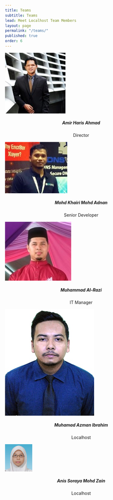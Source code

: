 ```yaml
---
title: Teams
subtitle: Teams
lead: Meet Localhost Team Members
layout: page
permalink: "/teams/"
published: true
order: 6
---
```


<div class="card-deck mb-3">
  <div class="card" style="border: 0;">
    <div class="pic-container pic-medium pic-circle">
      <img class="pic" src="/assets/images/developers/amir.jpg" alt="">
      <div class="pic-overlay">
          <a href="" target="_blank"><i class="fa fa-facebook-square" aria-hidden="true"></i></a>
          <a href="" target="_blank"><i class="fa fa-github-square" aria-hidden="true"></i></a>
          <a href="https://my.linkedin.com/in/amirharis" target="_blank"><i class="fa fa-linkedin-square" aria-hidden="true"></i></a>
          <a href="" target="_blank"><i class="fa fa-twitter-square" aria-hidden="true"></i></a>
      </div>
    </div>
    <div class="card-body" style="text-align: center;">
      <h5 class="card-title">Amir Haris Ahmad</h5>
      <p class="card-text">Director</p>
    </div>
  </div>
  <div class="card" style="border: 0;">
    <div class="pic-container pic-medium pic-circle">
      <img class="pic" src="/assets/images/developers/khairi.jpg" alt="">
      <div class="pic-overlay">
          <a href="http://www.facebook.com" target="_blank"><i class="fa fa-facebook-square" aria-hidden="true"></i></a>
          <a href="http://www.github.com" target="_blank"><i class="fa fa-github-square" aria-hidden="true"></i></a>
          <a href="http://www.linkedin.com" target="_blank"><i class="fa fa-linkedin-square" aria-hidden="true"></i></a>
          <a href="http://www.twitter.com" target="_blank"><i class="fa fa-twitter-square" aria-hidden="true"></i></a>
      </div>
    </div>
    <div class="card-body" style="text-align: center;">
      <h5 class="card-title">Mohd Khairi Mohd Adnan</h5>
      <p class="card-text">Senior Developer</p>
    </div>
  </div>
  <div class="card" style="border: 0;">
    <div class="pic-container pic-medium pic-circle">
      <img class="pic" src="/assets/images/developers/razi.jpg" alt="">
      <div class="pic-overlay">
          <a href="http://www.facebook.com" target="_blank"><i class="fa fa-facebook-square" aria-hidden="true"></i></a>
          <a href="http://www.github.com" target="_blank"><i class="fa fa-github-square" aria-hidden="true"></i></a>
          <a href="http://www.linkedin.com" target="_blank"><i class="fa fa-linkedin-square" aria-hidden="true"></i></a>
          <a href="http://www.twitter.com" target="_blank"><i class="fa fa-twitter-square" aria-hidden="true"></i></a>
      </div>
    </div>
    <div class="card-body" style="text-align: center;">
      <h5 class="card-title">Muhammad Al-Razi</h5>
      <p class="card-text">IT Manager</p>
    </div>
  </div>
  <div class="card" style="border: 0;">
    <div class="pic-container pic-medium pic-circle">
      <img class="pic" src="/assets/images/developers/azman.png" alt="">
      <div class="pic-overlay">
          <a href="http://www.facebook.com" target="_blank"><i class="fa fa-facebook-square" aria-hidden="true"></i></a>
          <a href="http://www.github.com" target="_blank"><i class="fa fa-github-square" aria-hidden="true"></i></a>
          <a href="http://www.linkedin.com" target="_blank"><i class="fa fa-linkedin-square" aria-hidden="true"></i></a>
          <a href="http://www.twitter.com" target="_blank"><i class="fa fa-twitter-square" aria-hidden="true"></i></a>
      </div>
    </div>
    <div class="card-body" style="text-align: center;">
      <h5 class="card-title">Muhamad Azman Ibrahim</h5>
      <p class="card-text">Localhost</p>
    </div>
  </div>
  <div class="card" style="border: 0;">
    <div class="pic-container pic-medium pic-circle">
      <img class="pic" src="/assets/images/developers/anis.jpg" alt="">
      <div class="pic-overlay">
          <a href="http://www.facebook.com" target="_blank"><i class="fa fa-facebook-square" aria-hidden="true"></i></a>
          <a href="http://www.github.com" target="_blank"><i class="fa fa-github-square" aria-hidden="true"></i></a>
          <a href="http://www.linkedin.com" target="_blank"><i class="fa fa-linkedin-square" aria-hidden="true"></i></a>
          <a href="http://www.twitter.com" target="_blank"><i class="fa fa-twitter-square" aria-hidden="true"></i></a>
      </div>
    </div>
    <div class="card-body" style="text-align: center;">
      <h5 class="card-title">Anis Soraya Mohd Zain</h5>
      <p class="card-text">Localhost</p>
    </div>
  </div>
</div>
